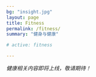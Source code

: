 ```yaml
---
bg: "insight.jpg"
layout: page
title: Fitness
permalink: /fitness/
summary: "健身与健康"

# active: fitness

---
```



*健康相关内容即将上线，敬请期待！*
